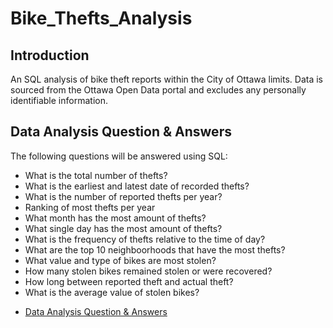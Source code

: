# Bike_Thefts_Analysis

## Introduction

An SQL analysis of bike theft reports within the City of Ottawa limits. Data is sourced from the Ottawa Open Data portal and excludes any personally identifiable information.

## Data Analysis Question & Answers

The following questions will be answered using SQL:
- What is the total number of thefts?
- What is the earliest and latest date of recorded thefts?
- What is the number of reported thefts per year?
- Ranking of most thefts per year
- What month has the most amount of thefts?
- What single day has the most amount of thefts?
- What is the frequency of thefts relative to the time of day?
- What are the top 10 neighboorhoods that have the most thefts?
- What value and type of bikes are most stolen?
- How many stolen bikes remained stolen or were recovered?
- How long between reported theft and actual theft?
- What is the average value of stolen bikes?

* [Data Analysis Question & Answers](https://github.com/RakosDarren/Bike_Thefts_Analysis/blob/main/Answers.md)
